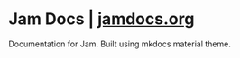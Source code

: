 # Jam Docs | [jamdocs.org](https://jamdocs.org/)

Documentation for Jam. Built using mkdocs material theme.

